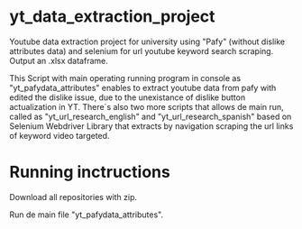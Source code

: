 # yt_data_extraction_project
Youtube data extraction project for university using "Pafy" (without dislike attributes data) and selenium for url youtube keyword search scraping. Output an .xlsx dataframe.

This Script with main operating running program in console as "yt_pafydata_attributes" enables to extract youtube data from pafy with edited the dislike issue, due to the unexistance of dislike button actualization in YT. There`s also two more scripts that allows de main run, called as "yt_url_research_english" and "yt_url_research_spanish" based on Selenium Webdriver Library that extracts by navigation scraping the url links of keyword video targeted.

# Running inctructions
Download all repositories with zip.

Run de main file "yt_pafydata_attributes".
